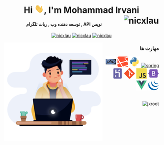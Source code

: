 <h1 align="center">Hi <img src="hi.gif" width="30">, I'm Mohammad Irvani <br/><img align="right" src="https://komarev.com/ghpvc/?username=malbo-dev" alt="nicxlau" /></h1>
<h4 align="center">توسعه دهنده وب , ربات تلگرام , API نویس</h4>

<p align="center">
  <a href="https://linkedin.com/in/nicxlau" target="blank"><img align="center" src="https://img.shields.io/badge/LinkedIn-0077B5?style=for-the-badge&logo=linkedin&logoColor=white" alt="nicxlau" /></a>
  <a href="https://twitter.com/nicxlau" target="blank"><img align="center" src="https://img.shields.io/badge/Twitter-1DA1F2?style=for-the-badge&logo=twitter&logoColor=white" alt="nicxlau" /></a>
  <a href="https://instagram.com/nicxlau" target="blank"><img align="center" src="https://img.shields.io/badge/Instagram-E4405F?style=for-the-badge&logo=instagram&logoColor=white" alt="nicxlau" /></a>
</p>

<a href="https://github.com/malbo-dev" target="_blank"><img align="left" src="thoughtful.svg" width="320"/></a>

  
<h3 align="right">مهارت ها</h3>
<p align="right">
<a href="https://github.com/topics/php" target="blank"><img src="https://raw.githubusercontent.com/devicons/devicon/master/icons/php/php-original.svg" alt="php" width="35" height="35"/></a>
<a href="https://github.com/topics/laravel" target="blank"><img src="https://raw.githubusercontent.com/devicons/devicon/master/icons/laravel/laravel-plain.svg" alt="laravel" width="35" height="35"/></a>
<a href="https://github.com/topics/python" target="blank"><img src="https://raw.githubusercontent.com/devicons/devicon/master/icons/python/python-original.svg" alt="python" width="35" height="35"/></a>
<a href="https://github.com/topics/spring" target="blank"><img src="https://user-images.githubusercontent.com/19507241/64484929-d4b1cd80-d236-11e9-8bbe-1872b473bd64.png" alt="spring" width="35" height="35"/></a>
<a href="https://github.com/topics/heroku" target="blank"><img src="https://raw.githubusercontent.com/devicons/devicon/master/icons/heroku/heroku-plain.svg" alt="heroku" width="35" height="35"/></a>
<a href="https://github.com/topics/git" target="blank"><img src="https://raw.githubusercontent.com/devicons/devicon/master/icons/git/git-original.svg" alt="git" width="35" height="35"/></a>
<a href="https://github.com/topics/javascript" target="blank"><img src="https://raw.githubusercontent.com/devicons/devicon/master/icons/javascript/javascript-original.svg" alt="javascript" width="35" height="35"/></a>
<a href="https://github.com/topics/bootstrap" target="blank"><img src="https://raw.githubusercontent.com/devicons/devicon/master/icons/bootstrap/bootstrap-plain.svg" alt="bootstrap" width="35" height="35"/></a>
<a href="https://github.com/topics/vue" target="blank"><img src="https://raw.githubusercontent.com/devicons/devicon/master/icons/vuejs/vuejs-original.svg" alt="vue.js" width="35" height="35"/></a>
<a href="https://github.com/topics/jquery" target="blank"><img src="https://raw.githubusercontent.com/devicons/devicon/master/icons/jquery/jquery-original.svg" alt="jquery" width="35" height="35"/></a>
</p>
<br/>
<a href="https://github.com/jxroot"><img align="right" title="jxroot" src="https://github-readme-stats.vercel.app/api/top-langs/?username=jxroot&layout=compact&theme=dracula"></a>
